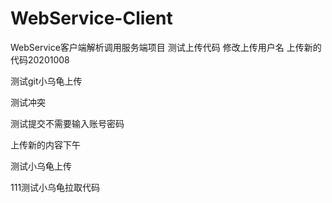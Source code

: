 # WebService-Client
WebService客户端解析调用服务端项目
测试上传代码
修改上传用户名
上传新的代码20201008

测试git小乌龟上传

测试冲突

测试提交不需要输入账号密码

上传新的内容下午

测试小乌龟上传

111测试小乌龟拉取代码

